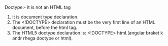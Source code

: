 Doctype:-
it is not an HTML tag
1. it is document type declaration.
2. The <!DOCTYPE> declaration must be the very first line of an HTML document, before the html tag.
3. The HTML5 doctype declaration is: <!DOCTYPE> html.(angular braket k andr rhega doctype or html).